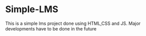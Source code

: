 # Simple-LMS

This is a simple lms project done using HTML,CSS and JS. Major developments have to be done in the future
